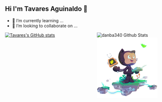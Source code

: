 ## Hi I'm Tavares Aguinaldo 👋

- 🌱 I’m currently learning ...
- 👯 I’m looking to collaborate on ...
<div>
  <a href="https://www.linkedin.com/in/tavares-aguinaldo/">
  <img align="right" width="200" alt="danba340 Github Stats" src="daftpunktocat.gif" />
<a href="http://www.github.com/trapX08"><img src="https://github-readme-stats.vercel.app/api?username=trapX08&show_icons=true&hide=&count_private=true&title_color=0891b2&text_color=ffffff&icon_color=0891b2&bg_color=1c1917&hide_border=true&show_icons=true" alt="Tavares's GitHub stats" /></a>
<img align="right" width="200" alt="Gif Github" src="https://github.com/trapX08/trapX08/blob/main/212741999-016fddbd-617a-4448-8042-0ecf907aea25%20(1).gif" />
</div>
